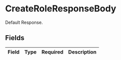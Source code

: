 # CreateRoleResponseBody

Default Response.


## Fields

| Field       | Type        | Required    | Description |
| ----------- | ----------- | ----------- | ----------- |
